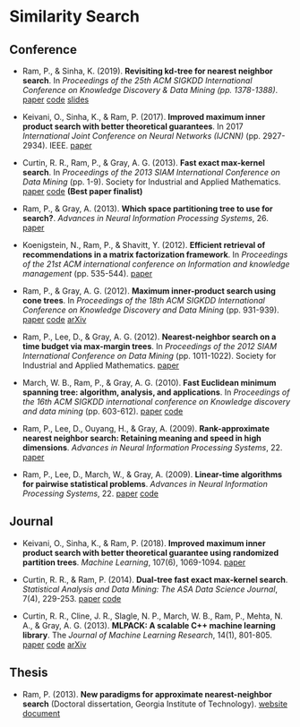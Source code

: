 # Similarity Search

## Conference

- Ram, P., & Sinha, K. (2019). **Revisiting kd-tree for nearest neighbor search**. In *Proceedings of the 25th ACM SIGKDD International Conference on Knowledge Discovery & Data Mining (pp. 1378-1388)*. [paper](./papers/2019/RRKDT_paper.pdf) [code](https://github.com/rithram/rrkdt) [slides](./papers/2019/RRKDT_prez.pdf)

- Keivani, O., Sinha, K., & Ram, P. (2017). **Improved maximum inner product search with better theoretical guarantees**. In 2017 *International Joint Conference on Neural Networks (IJCNN)* (pp. 2927-2934). IEEE. [paper](https://www.researchgate.net/profile/Kaushik-Sinha/publication/318329964_Improved_maximum_inner_product_search_with_better_theoretical_guarantees/links/5a3bb7c2aca272774f9fe9c7/Improved-maximum-inner-product-search-with-better-theoretical-guarantees.pdf)

- Curtin, R. R., Ram, P., & Gray, A. G. (2013). **Fast exact max-kernel search**. In *Proceedings of the 2013 SIAM International Conference on Data Mining* (pp. 1-9). Society for Industrial and Applied Mathematics. [paper](https://epubs.siam.org/doi/epdf/10.1137/1.9781611972832.1) [code](https://github.com/mlpack/mlpack/blob/4.0.1/doc/tutorials/fastmks.md) **(Best paper finalist)**

- Ram, P., & Gray, A. (2013). **Which space partitioning tree to use for search?**. *Advances in Neural Information Processing Systems*, 26. [paper](https://proceedings.neurips.cc/paper/2013/hash/a01a0380ca3c61428c26a231f0e49a09-Abstract.html)

- Koenigstein, N., Ram, P., & Shavitt, Y. (2012). **Efficient retrieval of recommendations in a matrix factorization framework**. In *Proceedings of the 21st ACM international conference on Information and knowledge management* (pp. 535-544). [paper](./papers/2012/KRS_CIKM12.pdf)

- Ram, P., & Gray, A. G. (2012). **Maximum inner-product search using cone trees**. In *Proceedings of the 18th ACM SIGKDD International Conference on Knowledge Discovery and Data Mining* (pp. 931-939). [paper](./papers/2012/RG_KDD12.pdf) [code](https://github.com/mlpack/mlpack/blob/4.0.1/doc/tutorials/fastmks.md) [arXiv](https://arxiv.org/pdf/1202.6101.pdf)

- Ram, P., Lee, D., & Gray, A. G. (2012). **Nearest-neighbor search on a time budget via max-margin trees**. In *Proceedings of the 2012 SIAM International Conference on Data Mining* (pp. 1011-1022). Society for Industrial and Applied Mathematics. [paper](https://epubs.siam.org/doi/reader/10.1137/1.9781611972825.87)

- March, W. B., Ram, P., & Gray, A. G. (2010). **Fast Euclidean minimum spanning tree: algorithm, analysis, and applications**. In *Proceedings of the 16th ACM SIGKDD international conference on Knowledge discovery and data mining* (pp. 603-612). [paper](https://mlpack.org/papers/emst.pdf) [code](https://github.com/mlpack/mlpack/blob/4.0.1/doc/tutorials/emst.md)

- Ram, P., Lee, D., Ouyang, H., & Gray, A. (2009). **Rank-approximate nearest neighbor search: Retaining meaning and speed in high dimensions**. *Advances in Neural Information Processing Systems*, 22. [paper](https://proceedings.neurips.cc/paper/2009/hash/ddb30680a691d157187ee1cf9e896d03-Abstract.html)

- Ram, P., Lee, D., March, W., & Gray, A. (2009). **Linear-time algorithms for pairwise statistical problems**. *Advances in Neural Information Processing Systems*, 22. [paper](https://proceedings.neurips.cc/paper/2009/hash/2421fcb1263b9530df88f7f002e78ea5-Abstract.html) [code](https://github.com/mlpack/mlpack/blob/4.0.1/doc/tutorials/neighbor_search.md)

## Journal


- Keivani, O., Sinha, K., & Ram, P. (2018). **Improved maximum inner product search with better theoretical guarantee using randomized partition trees**. *Machine Learning*, 107(6), 1069-1094. [paper](https://link.springer.com/article/10.1007/s10994-018-5711-7)

- Curtin, R. R., & Ram, P. (2014). **Dual-tree fast exact max-kernel search**. *Statistical Analysis and Data Mining: The ASA Data Science Journal*, 7(4), 229-253. [paper](https://www.mlpack.org/papers/fmks.pdf) [code](https://github.com/mlpack/mlpack/blob/4.0.1/doc/tutorials/fastmks.md)

- Curtin, R. R., Cline, J. R., Slagle, N. P., March, W. B., Ram, P., Mehta, N. A., & Gray, A. G. (2013). **MLPACK: A scalable C++ machine learning library**. The *Journal of Machine Learning Research*, 14(1), 801-805. [paper](https://www.jmlr.org/papers/volume14/curtin13a/curtin13a.pdf) [code](https://mlpack.org) [arXiv](https://arxiv.org/pdf/1210.6293.pdf)


## Thesis

- Ram, P. (2013). **New paradigms for approximate nearest-neighbor search** (Doctoral dissertation, Georgia Institute of Technology). [website](https://smartech.gatech.edu/handle/1853/49112) [document](./papers/2013/RAM-DISSERTATION-2013.pdf)